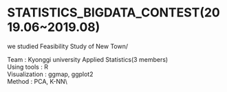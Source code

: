 # STATISTICS_BIGDATA_CONTEST(2019.06~2019.08)
we studied Feasibility Study of New Town/

Team : Kyonggi university Applied Statistics(3 members)\
Using tools : R\
Visualization : ggmap, ggplot2\
Method : PCA, K-NN\
